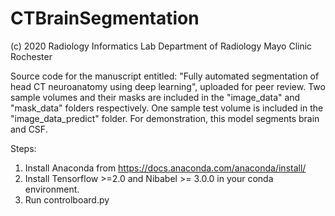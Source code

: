 # CTBrainSegmentation
(c) 2020
Radiology Informatics Lab
Department of Radiology
Mayo Clinic Rochester

Source code for the manuscript entitled: "Fully automated segmentation of head CT neuroanatomy using deep learning", uploaded for peer review.
Two sample volumes and their masks are included in the "image_data" and "mask_data" folders respectively. One sample test volume is included in the "image_data_predict" folder.
For demonstration, this model segments brain and CSF.

Steps:
1. Install Anaconda from https://docs.anaconda.com/anaconda/install/
2. Install Tensorflow >=2.0 and Nibabel >= 3.0.0 in your conda environment.
3. Run controlboard.py
